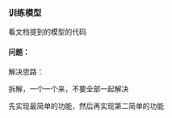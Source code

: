 
### 训练模型  

看文档提到的模型的代码  













































#### 问题：  

解决思路：  






拆解，一个一个来，不要全部一起解决  

先实现最简单的功能，然后再实现第二简单的功能  

